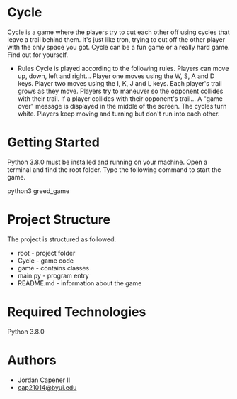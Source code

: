# Cycle
Cycle is a game where the players try to cut each other off using cycles that leave a trail behind them. It's just like tron, trying to cut off the other player with the only space you got. Cycle can be a fun game or a really hard game. Find out for yourself.

+ Rules
Cycle is played according to the following rules.
Players can move up, down, left and right...
Player one moves using the W, S, A and D keys.
Player two moves using the I, K, J and L keys.
Each player's trail grows as they move.
Players try to maneuver so the opponent collides with their trail.
If a player collides with their opponent's trail...
A "game over" message is displayed in the middle of the screen.
The cycles turn white.
Players keep moving and turning but don't run into each other.

# Getting Started
Python 3.8.0 must be installed and running on your machine. Open a terminal and find the root folder. Type the following command to start the game.

python3 greed_game

# Project Structure
The project is structured as followed.

+ root - project folder
+ Cycle - game code
+ game - contains classes
+ main.py - program entry
+ README.md - information about the game

# Required Technologies
Python 3.8.0

# Authors
+ Jordan Capener II
+ cap21014@byui.edu